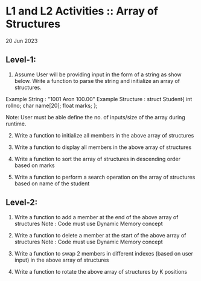 # L1 and L2 Activities :: Array of Structures
20 Jun 2023
## Level-1:
1. Assume User will be providing input in the form of a string as show below. 
Write a function to parse the string and initialize an array of structures. 

Example String : "1001 Aron 100.00" 
Example Structure : 
    struct Student{
        int rollno;
        char name[20];
        float marks;
    };

Note: User must be able define the no. of inputs/size of the array during runtime.

2. Write a function to initialize all members in the above array of structures

3. Write a function to display all members in the above array of structures

4. Write a function to sort the array of structures in descending order based on marks 

5. Write a function to perform a search operation on the array of structures based on name of the student

 

## Level-2:
1. Write a function to add a member at the end of the above array of structures
Note : Code must use Dynamic Memory concept

2. Write a function to delete a member at the start of the above array of structures
Note : Code must use Dynamic Memory concept

3. Write a function to swap 2 members in different indexes (based on user input) in the above array of structures

3. Write a function to rotate the above array of structures by K positions
